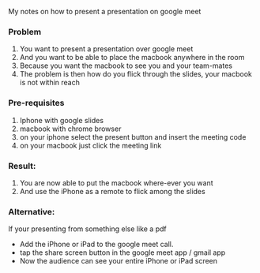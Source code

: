 My notes on how to present a presentation on google meet <!--more-->

### Problem
1. You want to present a presentation over google meet
2. And you want to be able to place the macbook anywhere in the room
3. Because you want the macbook to see you and your team-mates
4. The problem is then how do you flick through the slides, your macbook is not within reach

### Pre-requisites
1. Iphone with google slides
2. macbook with chrome browser
3. on your iphone select the present button and insert the meeting code
4. on your macbook just click the meeting link

### Result:
1. You are now able to put the macbook where-ever you want  
2. And use the iPhone as a remote to flick among the slides

### Alternative:
If your presenting from something else like a pdf
- Add the iPhone or iPad to the google meet call. 
- tap the share screen button in the google meet app / gmail app
- Now the audience can see your entire iPhone or iPad screen